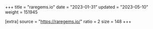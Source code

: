 +++
title = "raregems.io"
date = "2023-01-31"
updated = "2023-05-10"
weight = 151945

[extra]
source = "https://raregems.io/"
ratio = 2
size = 148
+++
